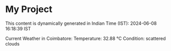 # My Project

This content is dynamically generated in Indian Time (IST): 2024-06-08 16:18:39 IST


Current Weather in Coimbatore:
Temperature: 32.88 °C
Condition: scattered clouds
